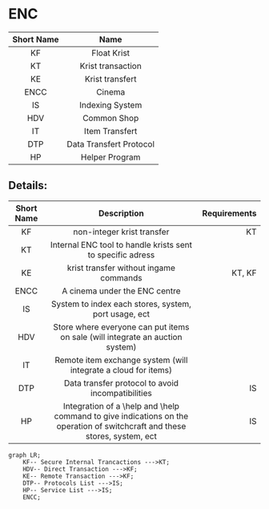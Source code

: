# ENC

|Short Name|Name|
|:-:|:-:|
|KF|Float Krist|
|KT|Krist transaction|
|KE|Krist transfert|
|ENCC|Cinema|
|IS|Indexing System|
|HDV|Common Shop|
|IT|Item Transfert|
|DTP|Data Transfert Protocol|
|HP|Helper Program|

## Details:

|Short Name|Description|Requirements|
|:-:|:-:|-:|
|KF|non-integer krist transfer|KT|
|KT|Internal ENC tool to handle krists sent to specific adress|
|KE|krist transfer without ingame commands|KT, KF|
|ENCC|A cinema under the ENC centre|
|IS|System to index each stores, system, port usage, ect|
|HDV|Store where everyone can put items on sale (will integrate an auction system)|
|IT|Remote item exchange system (will integrate a cloud for items)|
|DTP|Data transfer protocol to avoid incompatibilities|IS|
|HP|Integration of a \help and \help command to give indications on the operation of switchcraft and these stores, system, ect|IS|

```mermaid
graph LR;
    KF-- Secure Internal Trancactions --->KT;
    HDV-- Direct Transaction --->KF;
    KE-- Remote Transaction --->KF;
    DTP-- Protocols List --->IS;
    HP-- Service List --->IS;
    ENCC;

```